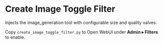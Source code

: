 # Create Image Toggle Filter
Injects the image_generation tool with configurable size and quality valves.

Copy `create_image_toggle_filter.py` to Open WebUI under **Admin ▸ Filters** to enable.
